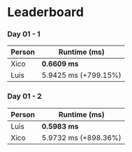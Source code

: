 # Leaderboard

### Day 01 - 1
| Person | Runtime (ms) |
|--------|--------------|
| Xico | **0.6609 ms** |
| Luis | 5.9425 ms (+799.15%) |

### Day 01 - 2
| Person | Runtime (ms) |
|--------|--------------|
| Luis | **0.5983 ms** |
| Xico | 5.9732 ms (+898.36%) |

